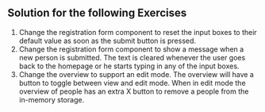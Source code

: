 
## Solution for the following Exercises
1. Change the registration form component to reset the input boxes to their default value as soon as the submit button is pressed.
2. Change the registration form component to show a message when a new person is submitted. The text is cleared whenever the user goes back to the homepage or he starts typing in any of the input boxes.
3. Change the overview to support an edit mode. The overview will have a button to toggle between view and edit mode. When in edit mode the overview of people has an extra X button to remove a people from the in-memory storage.
